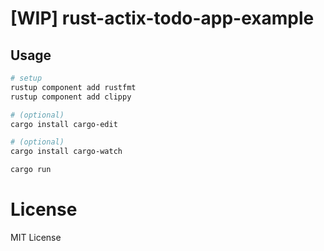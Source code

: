 # [WIP] rust-actix-todo-app-example

## Usage

```sh
# setup
rustup component add rustfmt
rustup component add clippy

# (optional)
cargo install cargo-edit

# (optional)
cargo install cargo-watch
```

```sh
cargo run
```

# License

MIT License
